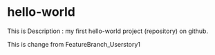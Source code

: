 # hello-world
This is Description : my first hello-world project (repository) on github.

This is change from FeatureBranch_Userstory1
